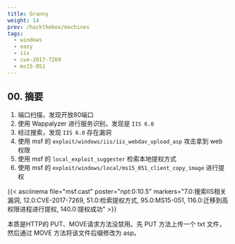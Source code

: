 ```yaml
---
title: Granny
weight: 14
prev: /hackthebox/machines
tags:
  - windows
  - easy
  - iis
  - cve-2017-7269
  - ms15-051
---
```



## 00. 摘要

1. 端口扫描，发现开放80端口
2. 使用 Wappalyzer 进行服务识别，发现是 `IIS 6.0`
3. 经过搜索，发现 `IIS 6.0` 存在漏洞
4. 使用 msf 的 `exploit/windows/iis/iis_webdav_upload_asp` 攻击拿到 web 权限
5. 使用 msf 的 `local_exploit_suggester` 检索本地提权方式
6. 使用 msf 的 `exploit/windows/local/ms15_051_client_copy_image` 进行提权

{{< asciinema file="msf.cast" poster="npt:0:10.5" markers="7.0:搜索IIS相关漏洞, 12.0:CVE-2017-7269, 51.0:检索提权方式, 95.0:MS15-051, 116.0:迁移到高权限进程进行提权, 140.0:提权成功" >}}

本质是HTTP的 PUT、MOVE请求方法没禁用。先 PUT 方法上传一个 txt 文件，然后通过 MOVE 方法将该文件后缀修改为 asp。